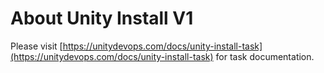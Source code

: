 # About Unity Install V1

Please visit [https://unitydevops.com/docs/unity-install-task](https://unitydevops.com/docs/unity-install-task) for task documentation.
